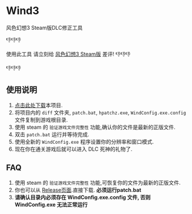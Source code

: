 # Wind3
风色幻想3 Steam版DLC修正工具

👎👎👎

使用此工具 请立刻给 [风色幻想3 Steam版](https://store.steampowered.com/app/2020500/3/) 差评! 👎👎👎

👎👎👎

## 使用说明
1. [点击此处下载](https://github.com/peaceshi/Wind3/archive/refs/heads/main.zip)本项目.
2. 将项目内的 `diff` 文件夹, `patch.bat`, `hpatchz.exe`, `WindConfig.exe.config` 文件复制到游戏根目录.
3. 使用 steam 的 `验证游戏文件完整性` 功能,确认你的文件是最新的正版文件.
4. 双击 `patch.bat` 运行并等待完成.
5. 使用全新的 `WindConfig.exe` 程序设置你的分辨率和窗口模式. 
6. 现在你在通关游戏后就可以进入 DLC 死神的礼物了.

## FAQ
1. 使用 steam 的 `验证游戏文件完整性` 功能,可恢复你的文件为最新的正版文件.
2. 你也可以从 [Release页面](https://github.com/peaceshi/Wind3/releases).直接下载. **必须运行patch.bat**
3. **请确认目录内必须存在 WindConfig.exe.config 文件, 否则 WindConfig.exe 无法正常运行**
